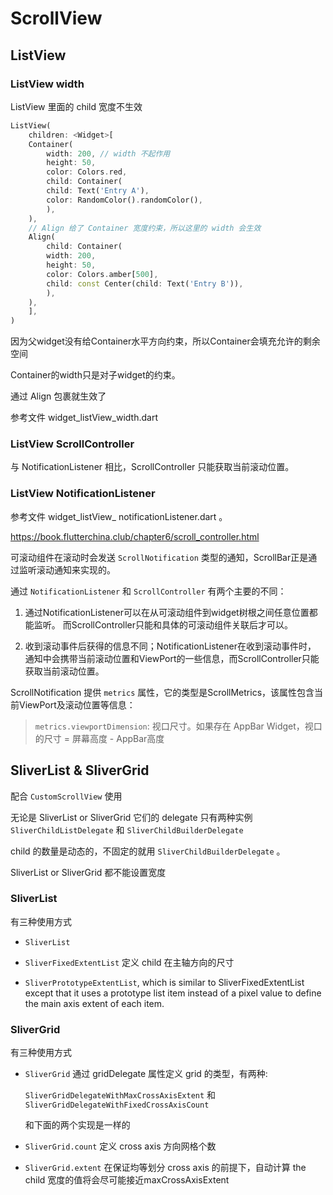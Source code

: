 # ScrollView

## ListView

### ListView width

ListView 里面的 child 宽度不生效

```dart
ListView(
    children: <Widget>[
    Container(
        width: 200, // width 不起作用
        height: 50,
        color: Colors.red,
        child: Container(
        child: Text('Entry A'),
        color: RandomColor().randomColor(),
        ),
    ),
    // Align 给了 Container 宽度约束，所以这里的 width 会生效
    Align(
        child: Container(
        width: 200,
        height: 50,
        color: Colors.amber[500],
        child: const Center(child: Text('Entry B')),
        ),
    ),
    ],
)
```

因为父widget没有给Container水平方向约束，所以Container会填充允许的剩余空间

Container的width只是对子widget的约束。

通过 Align 包裹就生效了

参考文件 widget_listView_width.dart

### ListView ScrollController

与 NotificationListener 相比，ScrollController 只能获取当前滚动位置。

### ListView NotificationListener

参考文件 widget_listView_ notificationListener.dart 。

<https://book.flutterchina.club/chapter6/scroll_controller.html>

可滚动组件在滚动时会发送 `ScrollNotification` 类型的通知，ScrollBar正是通过监听滚动通知来实现的。

通过 `NotificationListener` 和 `ScrollController` 有两个主要的不同：

1. 通过NotificationListener可以在从可滚动组件到widget树根之间任意位置都能监听。
而ScrollController只能和具体的可滚动组件关联后才可以。

1. 收到滚动事件后获得的信息不同；NotificationListener在收到滚动事件时，
通知中会携带当前滚动位置和ViewPort的一些信息，而ScrollController只能获取当前滚动位置。

ScrollNotification 提供 `metrics` 属性，它的类型是ScrollMetrics，该属性包含当前ViewPort及滚动位置等信息：

> `metrics.viewportDimension`: 视口尺寸。如果存在 AppBar Widget，视口的尺寸 = 屏幕高度 - AppBar高度

## SliverList & SliverGrid

配合 `CustomScrollView` 使用

无论是 SliverList or SliverGrid 它们的 delegate 只有两种实例 `SliverChildListDelegate` 和 `SliverChildBuilderDelegate`

child 的数量是动态的，不固定的就用 `SliverChildBuilderDelegate` 。

SliverList or SliverGrid 都不能设置宽度

### SliverList

有三种使用方式

- `SliverList`

- `SliverFixedExtentList` 定义 child 在主轴方向的尺寸

- `SliverPrototypeExtentList`, which is similar to SliverFixedExtentList except that it uses a prototype list item instead of a pixel value to define the main axis extent of each item.

### SliverGrid

有三种使用方式

- `SliverGrid` 通过 gridDelegate 属性定义 grid 的类型，有两种:

    `SliverGridDelegateWithMaxCrossAxisExtent` 和 `SliverGridDelegateWithFixedCrossAxisCount`

    和下面的两个实现是一样的

- `SliverGrid.count` 定义 cross axis 方向网格个数

- `SliverGrid.extent` 在保证均等划分 cross axis 的前提下，自动计算 the child 宽度的值将会尽可能接近maxCrossAxisExtent
